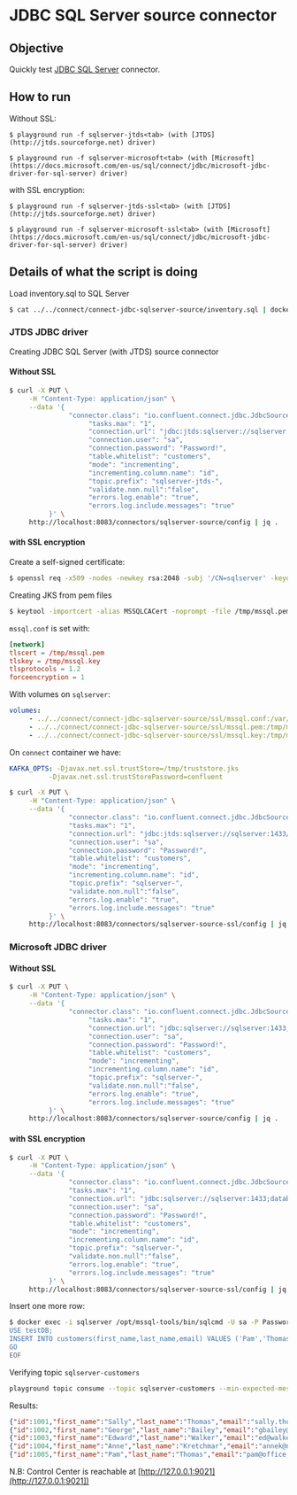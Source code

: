 # JDBC SQL Server source connector



## Objective

Quickly test [JDBC SQL Server](https://docs.confluent.io/current/connect/kafka-connect-jdbc/source-connector/index.html#kconnect-long-jdbc-source-connector) connector.




## How to run

Without SSL:

```
$ playground run -f sqlserver-jtds<tab> (with [JTDS](http://jtds.sourceforge.net) driver)

$ playground run -f sqlserver-microsoft<tab> (with [Microsoft](https://docs.microsoft.com/en-us/sql/connect/jdbc/microsoft-jdbc-driver-for-sql-server) driver)
```

with SSL encryption:

```
$ playground run -f sqlserver-jtds-ssl<tab> (with [JTDS](http://jtds.sourceforge.net) driver)

$ playground run -f sqlserver-microsoft-ssl<tab> (with [Microsoft](https://docs.microsoft.com/en-us/sql/connect/jdbc/microsoft-jdbc-driver-for-sql-server) driver)
```

## Details of what the script is doing

Load inventory.sql to SQL Server

```bash
$ cat ../../connect/connect-jdbc-sqlserver-source/inventory.sql | docker exec -i sqlserver bash -c '/opt/mssql-tools/bin/sqlcmd -U sa -P Password!'
```

### JTDS JDBC driver

Creating JDBC SQL Server (with JTDS) source connector

#### Without SSL

```bash
$ curl -X PUT \
     -H "Content-Type: application/json" \
     --data '{
               "connector.class": "io.confluent.connect.jdbc.JdbcSourceConnector",
                    "tasks.max": "1",
                    "connection.url": "jdbc:jtds:sqlserver://sqlserver:1433/testDB",
                    "connection.user": "sa",
                    "connection.password": "Password!",
                    "table.whitelist": "customers",
                    "mode": "incrementing",
                    "incrementing.column.name": "id",
                    "topic.prefix": "sqlserver-jtds-",
                    "validate.non.null":"false",
                    "errors.log.enable": "true",
                    "errors.log.include.messages": "true"
          }' \
     http://localhost:8083/connectors/sqlserver-source/config | jq .
```

#### with SSL encryption

Create a self-signed certificate:

```bash
$ openssl req -x509 -nodes -newkey rsa:2048 -subj '/CN=sqlserver' -keyout /tmp/mssql.key -out /tmp/mssql.pem -days 365
```

Creating JKS from pem files

```bash
$ keytool -importcert -alias MSSQLCACert -noprompt -file /tmp/mssql.pem -keystore /tmp/truststore.jks -storepass confluent
```

`mssql.conf` is set with:

```conf
[network]
tlscert = /tmp/mssql.pem
tlskey = /tmp/mssql.key
tlsprotocols = 1.2
forceencryption = 1
```

With volumes on `sqlserver`:

```yml
volumes:
     - ../../connect/connect-jdbc-sqlserver-source/ssl/mssql.conf:/var/opt/mssql/mssql.conf
     - ../../connect/connect-jdbc-sqlserver-source/ssl/mssql.pem:/tmp/mssql.pem
     - ../../connect/connect-jdbc-sqlserver-source/ssl/mssql.key:/tmp/mssql.key
```

On `connect` container we have:

```yml
KAFKA_OPTS: -Djavax.net.ssl.trustStore=/tmp/truststore.jks
          -Djavax.net.ssl.trustStorePassword=confluent
```

```bash
$ curl -X PUT \
     -H "Content-Type: application/json" \
     --data '{
               "connector.class": "io.confluent.connect.jdbc.JdbcSourceConnector",
               "tasks.max": "1",
               "connection.url": "jdbc:jtds:sqlserver://sqlserver:1433/testDB;ssl=require",
               "connection.user": "sa",
               "connection.password": "Password!",
               "table.whitelist": "customers",
               "mode": "incrementing",
               "incrementing.column.name": "id",
               "topic.prefix": "sqlserver-",
               "validate.non.null":"false",
               "errors.log.enable": "true",
               "errors.log.include.messages": "true"
          }' \
     http://localhost:8083/connectors/sqlserver-source-ssl/config | jq .
```

### Microsoft JDBC driver

#### Without SSL

```bash
$ curl -X PUT \
     -H "Content-Type: application/json" \
     --data '{
               "connector.class": "io.confluent.connect.jdbc.JdbcSourceConnector",
                    "tasks.max": "1",
                    "connection.url": "jdbc:sqlserver://sqlserver:1433;databaseName=testDB",
                    "connection.user": "sa",
                    "connection.password": "Password!",
                    "table.whitelist": "customers",
                    "mode": "incrementing",
                    "incrementing.column.name": "id",
                    "topic.prefix": "sqlserver-",
                    "validate.non.null":"false",
                    "errors.log.enable": "true",
                    "errors.log.include.messages": "true"
          }' \
     http://localhost:8083/connectors/sqlserver-source/config | jq .

```

#### with SSL encryption

```bash
$ curl -X PUT \
     -H "Content-Type: application/json" \
     --data '{
               "connector.class": "io.confluent.connect.jdbc.JdbcSourceConnector",
               "tasks.max": "1",
               "connection.url": "jdbc:sqlserver://sqlserver:1433;databaseName=testDB;encrypt=true;trustServerCertificate=false;trustStore=/tmp/truststore.jks;trustStorePassword=confluent;",
               "connection.user": "sa",
               "connection.password": "Password!",
               "table.whitelist": "customers",
               "mode": "incrementing",
               "incrementing.column.name": "id",
               "topic.prefix": "sqlserver-",
               "validate.non.null":"false",
               "errors.log.enable": "true",
               "errors.log.include.messages": "true"
          }' \
     http://localhost:8083/connectors/sqlserver-source-ssl/config | jq .
```

Insert one more row:

```bash
$ docker exec -i sqlserver /opt/mssql-tools/bin/sqlcmd -U sa -P Password! << EOF
USE testDB;
INSERT INTO customers(first_name,last_name,email) VALUES ('Pam','Thomas','pam@office.com');
GO
EOF
```

Verifying topic `sqlserver-customers`


```bash
playground topic consume --topic sqlserver-customers --min-expected-messages 5
```

Results:

```json
{"id":1001,"first_name":"Sally","last_name":"Thomas","email":"sally.thomas@acme.com"}
{"id":1002,"first_name":"George","last_name":"Bailey","email":"gbailey@foobar.com"}
{"id":1003,"first_name":"Edward","last_name":"Walker","email":"ed@walker.com"}
{"id":1004,"first_name":"Anne","last_name":"Kretchmar","email":"annek@noanswer.org"}
{"id":1005,"first_name":"Pam","last_name":"Thomas","email":"pam@office.com"}
```


N.B: Control Center is reachable at [http://127.0.0.1:9021](http://127.0.0.1:9021])
